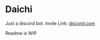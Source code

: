 # Daichi

Just a discord bot. Invite Link: [discord.com](https://discord.com/oauth2/authorize?client_id=1316703663615377508)

Readme is WIP
